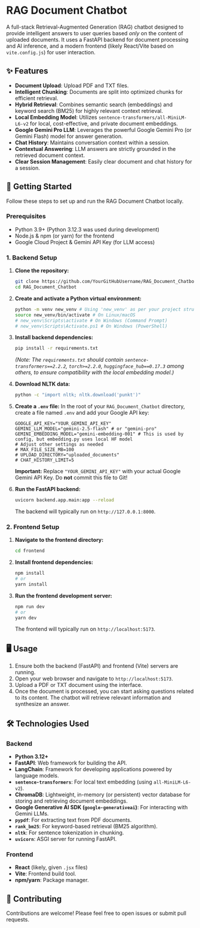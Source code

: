 # RAG Document Chatbot

A full-stack Retrieval-Augmented Generation (RAG) chatbot designed to provide intelligent answers to user queries based *only* on the content of uploaded documents. It uses a FastAPI backend for document processing and AI inference, and a modern frontend (likely React/Vite based on `vite.config.js`) for user interaction.

## ✨ Features

*   **Document Upload**: Upload PDF and TXT files.
*   **Intelligent Chunking**: Documents are split into optimized chunks for efficient retrieval.
*   **Hybrid Retrieval**: Combines semantic search (embeddings) and keyword search (BM25) for highly relevant context retrieval.
*   **Local Embedding Model**: Utilizes `sentence-transformers/all-MiniLM-L6-v2` for local, cost-effective, and private document embeddings.
*   **Google Gemini Pro LLM**: Leverages the powerful Google Gemini Pro (or Gemini Flash) model for answer generation.
*   **Chat History**: Maintains conversation context within a session.
*   **Contextual Answering**: LLM answers are strictly grounded in the retrieved document context.
*   **Clear Session Management**: Easily clear document and chat history for a session.

## 🚀 Getting Started

Follow these steps to set up and run the RAG Document Chatbot locally.

### Prerequisites

*   Python 3.9+ (Python 3.12.3 was used during development)
*   Node.js & npm (or yarn) for the frontend
*   Google Cloud Project & Gemini API Key (for LLM access)

### 1. Backend Setup

1.  **Clone the repository:**
    ```bash
    git clone https://github.com/YourGitHubUsername/RAG_Document_Chatbot.git
    cd RAG_Document_Chatbot
    ```

2.  **Create and activate a Python virtual environment:**
    ```bash
    python -m venv new_venv # Using 'new_venv' as per your project structure
    source new_venv/bin/activate # On Linux/macOS
    # new_venv\Scripts\activate # On Windows (Command Prompt)
    # new_venv\Scripts\Activate.ps1 # On Windows (PowerShell)
    ```

3.  **Install backend dependencies:**
    ```bash
    pip install -r requirements.txt
    ```
    *(Note: The `requirements.txt` should contain `sentence-transformers==2.2.2`, `torch>=2.2.0`, `huggingface_hub==0.17.3` among others, to ensure compatibility with the local embedding model.)*

4.  **Download NLTK data:**
    ```bash
    python -c "import nltk; nltk.download('punkt')"
    ```

5.  **Create a `.env` file:**
    In the root of your `RAG_Document_Chatbot` directory, create a file named `.env` and add your Google API key:
    ```
    GOOGLE_API_KEY="YOUR_GEMINI_API_KEY"
    GEMINI_LLM_MODEL="gemini-2.5-flash" # or "gemini-pro"
    GEMINI_EMBEDDING_MODEL="gemini-embedding-001" # This is used by config, but embedding.py uses local HF model
    # Adjust other settings as needed
    # MAX_FILE_SIZE_MB=100
    # UPLOAD_DIRECTORY="uploaded_documents"
    # CHAT_HISTORY_LIMIT=5
    ```
    **Important:** Replace `"YOUR_GEMINI_API_KEY"` with your actual Google Gemini API Key. Do **not** commit this file to Git!

6.  **Run the FastAPI backend:**
    ```bash
    uvicorn backend.app.main:app --reload
    ```
    The backend will typically run on `http://127.0.0.1:8000`.

### 2. Frontend Setup

1.  **Navigate to the frontend directory:**
    ```bash
    cd frontend
    ```

2.  **Install frontend dependencies:**
    ```bash
    npm install
    # or
    yarn install
    ```

3.  **Run the frontend development server:**
    ```bash
    npm run dev
    # or
    yarn dev
    ```
    The frontend will typically run on `http://localhost:5173`.

## 🖥️ Usage

1.  Ensure both the backend (FastAPI) and frontend (Vite) servers are running.
2.  Open your web browser and navigate to `http://localhost:5173`.
3.  Upload a PDF or TXT document using the interface.
4.  Once the document is processed, you can start asking questions related to its content. The chatbot will retrieve relevant information and synthesize an answer.


## 🛠️ Technologies Used

### Backend
*   **Python 3.12+**
*   **FastAPI**: Web framework for building the API.
*   **LangChain**: Framework for developing applications powered by language models.
*   **`sentence-transformers`**: For local text embedding (using `all-MiniLM-L6-v2`).
*   **ChromaDB**: Lightweight, in-memory (or persistent) vector database for storing and retrieving document embeddings.
*   **Google Generative AI SDK (`google-generativeai`)**: For interacting with Gemini LLMs.
*   **`pypdf`**: For extracting text from PDF documents.
*   **`rank_bm25`**: For keyword-based retrieval (BM25 algorithm).
*   **`nltk`**: For sentence tokenization in chunking.
*   **`uvicorn`**: ASGI server for running FastAPI.

### Frontend
*   **React** (likely, given `.jsx` files)
*   **Vite**: Frontend build tool.
*   **npm/yarn**: Package manager.

## 🤝 Contributing

Contributions are welcome! Please feel free to open issues or submit pull requests.
